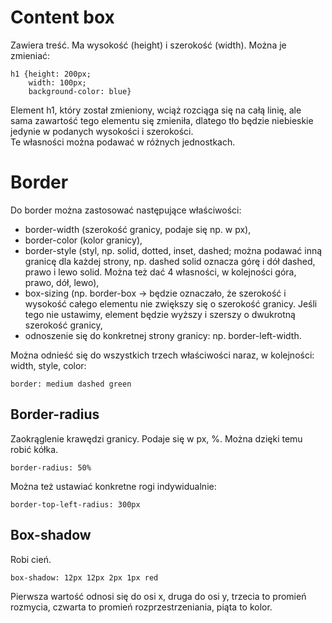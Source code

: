 # Content box  
Zawiera treść. Ma wysokość (height) i szerokość (width). Można je zmieniać:  
```
h1 {height: 200px;
    width: 100px;
    background-color: blue}
```
Element h1, który został zmieniony, wciąż rozciąga się na całą linię, ale sama zawartość tego elementu się zmieniła, dlatego tło będzie niebieskie jedynie w podanych wysokości i szerokości.  
Te własności można podawać w różnych jednostkach.  
  
# Border  
Do border można zastosować następujące właściwości:  
- border-width (szerokość granicy, podaje się np. w px),  
- border-color (kolor granicy),  
- border-style (styl, np. solid, dotted, inset, dashed; można podawać inną granicę dla każdej strony, np. dashed solid oznacza górę i dół dashed, prawo i lewo solid. Można też dać 4 własności, w kolejności góra, prawo, dół, lewo),  
- box-sizing (np. border-box -> będzie oznaczało, że szerokość i wysokość całego elementu nie zwiększy się o szerokość granicy. Jeśli tego nie ustawimy, element będzie wyższy i szerszy o dwukrotną szerokość granicy,  
- odnoszenie się do konkretnej strony granicy: np. border-left-width.  
  
Można odnieść się do wszystkich trzech właściwości naraz, w kolejności: width, style, color:  
```
border: medium dashed green
```

## Border-radius  
Zaokrąglenie krawędzi granicy. Podaje się w px, %. Można dzięki temu robić kółka.  
```
border-radius: 50%
```
Można też ustawiać konkretne rogi indywidualnie:  
```
border-top-left-radius: 300px
```
  
## Box-shadow  
Robi cień.  
```
box-shadow: 12px 12px 2px 1px red
```
Pierwsza wartość odnosi się do osi x, druga do osi y, trzecia to promień rozmycia, czwarta to promień rozprzestrzeniania, piąta to kolor.
